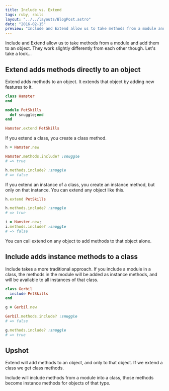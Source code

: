 ```yaml
---
title: Include vs. Extend
tags: ruby, rails
layout: "../../layouts/BlogPost.astro"
date: "2016-02-15"
preview: "Include and Extend allow us to take methods from a module and add them to an object. They work slightly differently from each other though. Let's take a look..."
---
```


Include and Extend allow us to take methods from a module and add them to an object. They work slightly differently from each other though. Let's take a look...

## Extend adds methods directly to an object

Extend adds methods to an object. It extends that object by adding new features to it.

```ruby
class Hamster
end

module PetSkills
  def snuggle;end
end

Hamster.extend PetSkills
```

If you extend a class, you create a class method.

```ruby
h = Hamster.new

Hamster.methods.include? :snuggle
# => true

h.methods.include? :snuggle
# => false
```

If you extend an instance of a class, you create an instance method, but only on that instance. You can extend any object like this.

```ruby
h.extend PetSkills

h.methods.include? :snuggle
# => true

i = Hamster.new;
i.methods.include? :snuggle
# => false
```

You can call extend on any object to add methods to that object alone.

## Include adds instance methods to a class

Include takes a more traditional approach. If you include a module in a class, the methods in the module will be added as instance methods, and will be available to all instances of that class.

```ruby
class Gerbil
  include PetSkills
end

g = Gerbil.new

Gerbil.methods.include? :snuggle
# => false

g.methods.include? :snuggle
# => true
```

## Upshot

Extend will add methods to an object, and only to that object. If we extend a class we get class methods.

Include will include methods from a module into a class, those methods become instance methods for objects of that type.
